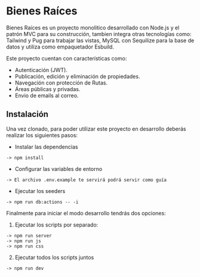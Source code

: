 # Bienes Raíces

Bienes Raíces es un proyecto monolitico desarrollado con Node.js y el patrón MVC para su construcción, tambien integra otras tecnologías como: Tailwind y Pug para trabajar las vistas, MySQL con Sequilize para la base de datos y utiliza como empaquetador Esbuild.

Este proyecto cuentan con características como:

- Autenticación (JWT).
- Publicación, edición y eliminación de propiedades.
- Navegación con protección de Rutas.
- Áreas públicas y privadas.
- Envio de emails al correo.

## Instalación

Una vez clonado, para poder utilizar este proyecto en desarrollo deberás realizar los siguientes pasos:

- Instalar las dependencias

```
-> npm install
```

- Configurar las variables de entorno

```
-> El archivo .env.example te servirá podrá servir como guía
```

- Ejecutar los seeders

```
-> npm run db:actions -- -i
```

Finalmente para iniciar el modo desarrollo tendrás dos opciones:

1. Ejecutar los scripts por separado:

```
-> npm run server
-> npm run js
-> npm run css
```

2. Ejecutar todos los scripts juntos

```
-> npm run dev
```
